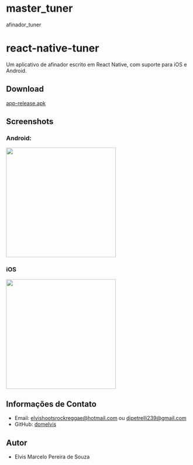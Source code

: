 # master_tuner
afinador_tuner
# react-native-tuner
Um aplicativo de afinador escrito em React Native, com suporte para iOS e Android.

## Download
[app-release.apk](coloque_aqui_o_seu_novo_link_para_o_apk)

## Screenshots

### Android:
<img src="https://user-images.githubusercontent.com/1709072/45736954-12c97200-bc1f-11e8-87b9-e8ae3f13468e.jpg" width=300>

### iOS
<img src="https://user-images.githubusercontent.com/1709072/45736960-178e2600-bc1f-11e8-9eca-7cdd5dc5ac07.jpg" width=300>

## Informações de Contato
- Email: elvishootsrockreggae@hotmail.com ou djpetrelli239@gmail.com
- GitHub: [domelvis](https://github.com/domelvis)

## Autor
- Elvis Marcelo Pereira de Souza


